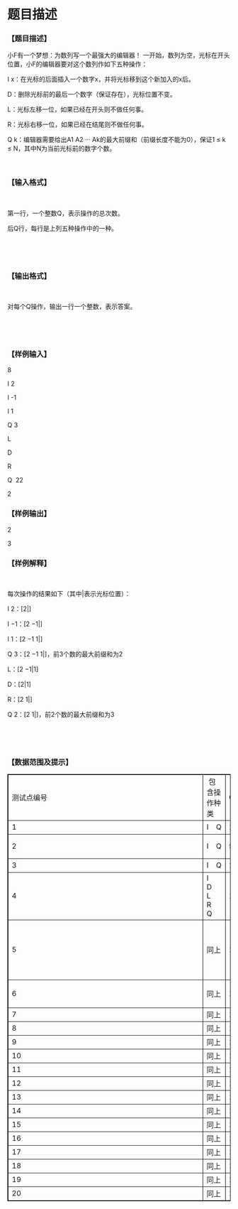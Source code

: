 # 题目描述


<h3>
【题目描述】
</h3>
<p>
小F有一个梦想：为数列写一个最强大的编辑器！ 一开始，数列为空，光标在开头位置，小F的编辑器要对这个数列作如下五种操作：
</p>
<p>
I x：在光标的后面插入一个数字x，并将光标移到这个新加入的x后。
</p>
<p>
D：删除光标前的最后一个数字（保证存在），光标位置不变。
</p>
<p>
L：光标左移一位，如果已经在开头则不做任何事。
</p>
<p>
R：光标右移一位，如果已经在结尾则不做任何事。
</p>
<p>
Q k：编辑器需要给出A1 A2 ··· Ak的最大前缀和（前缀长度不能为0），保证1 ≤ k ≤ N，其中N为当前光标前的数字个数。
</p>
<p>
<br/>
</p>
<h3>
【输入格式】
</h3>
<p>
<br/>
</p>
<p>
第一行，一个整数Q，表示操作的总次数。
</p>
<p>
后Q行，每行是上列五种操作中的一种。
</p>
<p>
<br/>
</p>
<p>
<br/>
</p>
<h3>
【输出格式】
</h3>
<p>
<br/>
</p>
<p>
对每个Q操作，输出一行一个整数，表示答案。
</p>
<p>
<br/>
</p>
<p>
<br/>
</p>
<h3>
【样例输入】
</h3>
<p>
8
</p>
<p>
I 2
</p>
<p>
I -1
</p>
<p>
I 1
</p>
<p>
Q 3
</p>
<p>
L
</p>
<p>
D
</p>
<p>
R
</p>
<p>
Q  22
</p>
<p>
2
</p>
<h3>
【样例输出】
</h3>
<p>
2
</p>
<p>
3
</p>
<h3>
【样例解释】
</h3>
<p>
<br/>
</p>
<p>
每次操作的结果如下（其中|表示光标位置）：
</p>
<p>
I 2：[2|]
</p>
<p>
I −1：[2 −1|]
</p>
<p>
I 1：[2 −1 1|]
</p>
<p>
Q 3：[2 −1 1|]，前3个数的最大前缀和为2
</p>
<p>
L：[2 −1|1]
</p>
<p>
D：[2|1]
</p>
<p>
R：[2 1|]
</p>
<p>
Q 2：[2 1|]，前2个数的最大前缀和为3
</p>
<p>
<br/>
</p>
<p>
<br/>
</p>
<h3>
【数据范围及提示】
</h3>
<p>
</p><table style="width:100%;" border="1" bordercolor="#000000" cellpadding="2" cellspacing="0">
<tbody>
<tr>
<td>
测试点编号                                           <br/>
</td>
<td>
 包含操作种类<br/>
</td>
<td>
Q<br/>
</td>
<td>
X<br/>
</td>
</tr>
<tr>
<td>
1<br/>
</td>
<td>
I    Q<br/>
</td>
<td>
10<br/>
</td>
<td>
【-1，1】<br/>
</td>
</tr>
<tr>
<td>
2<br/>
</td>
<td>
I    Q<br/>
</td>
<td>
500000<br/>
</td>
<td>
【-1000，1000】<br/>
</td>
</tr>
<tr>
<td>
3<br/>
</td>
<td>
I    Q<br/>
</td>
<td>
1000000
</td>
<td>
同上<br/>
</td>
</tr>
<tr>
<td>
4<br/>
</td>
<td>
I    D    L    R     Q<br/>
</td>
<td>
1000<br/>
</td>
<td>
...<br/>
</td>
</tr>
<tr>
<td>
5                                                                                                <br/>
</td>
<td>
<p>
<br/>
</p>
<p>
同上
</p>
<p>
<br/>
</p>
</td>
<td>
1000<br/>
</td>
<td>
...<br/>
</td>
</tr>
<tr>
<td>
6<br/>
</td>
<td>
<p>
同上
</p>
</td>
<td>
1000<br/>
</td>
<td>
...<br/>
</td>
</tr>
<tr>
<td>
7<br/>
</td>
<td>
同上<br/>
</td>
<td>
1000<br/>
</td>
<td>
...<br/>
</td>
</tr>
<tr>
<td>
8<br/>
</td>
<td>
同上<br/>
</td>
<td>
1000<br/>
</td>
<td>
...<br/>
</td>
</tr>
<tr>
<td>
9<br/>
</td>
<td>
同上<br/>
</td>
<td>
1000<br/>
</td>
<td>
...<br/>
</td>
</tr>
<tr>
<td>
10<br/>
</td>
<td>
同上<br/>
</td>
<td>
1000<br/>
</td>
<td>
...<br/>
</td>
</tr>
<tr>
<td>
11<br/>
</td>
<td>
同上<br/>
</td>
<td>
1000<br/>
</td>
<td>
...<br/>
</td>
</tr>
<tr>
<td>
12<br/>
</td>
<td>
同上<br/>
</td>
<td>
1000<br/>
</td>
<td>
...<br/>
</td>
</tr>
<tr>
<td>
13<br/>
</td>
<td>
同上<br/>
</td>
<td>
1000<br/>
</td>
<td>
...<br/>
</td>
</tr>
<tr>
<td>
14<br/>
</td>
<td>
同上<br/>
</td>
<td>
1000<br/>
</td>
<td>
...<br/>
</td>
</tr>
<tr>
<td>
15<br/>
</td>
<td>
同上<br/>
</td>
<td>
1000<br/>
</td>
<td>
...<br/>
</td>
</tr>
<tr>
<td>
16<br/>
</td>
<td>
同上<br/>
</td>
<td>
1000<br/>
</td>
<td>
...<br/>
</td>
</tr>
<tr>
<td>
17<br/>
</td>
<td>
同上<br/>
</td>
<td>
1000<br/>
</td>
<td>
...<br/>
</td>
</tr>
<tr>
<td>
18<br/>
</td>
<td>
同上<br/>
</td>
<td>
1000<br/>
</td>
<td>
...<br/>
</td>
</tr>
<tr>
<td>
19<br/>
</td>
<td>
同上<br/>
</td>
<td>
100000<br/>
</td>
<td>
...<br/>
</td>
</tr>
<tr>
<td>
20<br/>
</td>
<td>
同上<br/>
</td>
<td>
1000000<br/>
</td>
<td>
...<br/>
</td>
</tr>
</tbody>
</table>
<p></p>
